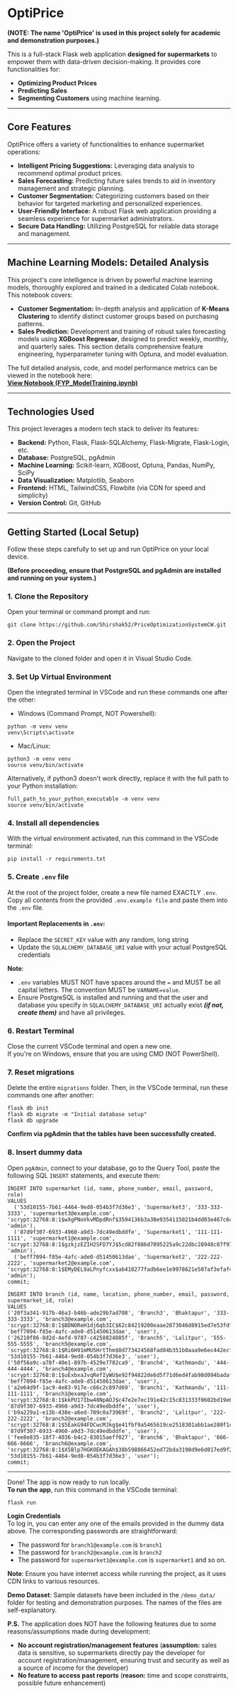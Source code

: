 # **OptiPrice**  
**(NOTE: The name 'OptiPrice' is used in this project solely for academic and demonstration purposes.)**

This is a full-stack Flask web application **designed for supermarkets** to empower them with data-driven decision-making. It provides core functionalities for:
* **Optimizing Product Prices**
* **Predicting Sales**
* **Segmenting Customers** using machine learning.

---

## **Core Features**

OptiPrice offers a variety of functionalities to enhance supermarket operations:

* **Intelligent Pricing Suggestions:** Leveraging data analysis to recommend optimal product prices.
* **Sales Forecasting:** Predicting future sales trends to aid in inventory management and strategic planning.
* **Customer Segmentation:** Categorizing customers based on their behavior for targeted marketing and personalized experiences.
* **User-Friendly Interface:** A robust Flask web application providing a seamless experience for supermarket administrators.
* **Secure Data Handling:** Utilizing PostgreSQL for reliable data storage and management.

---

## **Machine Learning Models: Detailed Analysis**

This project's core intelligence is driven by powerful machine learning models, thoroughly explored and trained in a dedicated Colab notebook. This notebook covers:

* **Customer Segmentation:** In-depth analysis and application of **K-Means Clustering** to identify distinct customer groups based on purchasing patterns.
* **Sales Prediction:** Development and training of robust sales forecasting models using **XGBoost Regressor**, designed to predict weekly, monthly, and quarterly sales. This section details comprehensive feature engineering, hyperparameter tuning with Optuna, and model evaluation.

The full detailed analysis, code, and model performance metrics can be viewed in the notebook here:  
[**View Notebook (FYP_ModelTraining.ipynb)**](FYP_ModelTraining.ipynb)

---

## **Technologies Used**

This project leverages a modern tech stack to deliver its features:

* **Backend:** Python, Flask, Flask-SQLAlchemy, Flask-Migrate, Flask-Login, etc.
* **Database:** PostgreSQL, pgAdmin
* **Machine Learning:** Scikit-learn, XGBoost, Optuna, Pandas, NumPy, SciPy
* **Data Visualization:** Matplotlib, Seaborn
* **Frontend:** HTML, TailwindCSS, Flowbite (via CDN for speed and simplicity)
* **Version Control:** Git, GitHub

---

## **Getting Started (Local Setup)**

Follow these steps carefully to set up and run OptiPrice on your local device.

**(Before proceeding, ensure that PostgreSQL and pgAdmin are installed and running on your system.)**

### 1. **Clone the Repository**
Open your terminal or command prompt and run:
```
git clone https://github.com/Shirshak52/PriceOptimizationSystemCW.git
```




### 2. **Open the Project**  
Navigate to the cloned folder and open it in Visual Studio Code.


### 3. **Set Up Virtual Environment**  
Open the integrated terminal in VSCode and run these commands one after the other:

* Windows (Command Prompt, NOT Powershell):  
```
python -m venv venv 
venv\Scripts\activate
```  

* Mac/Linux:  
```
python3 -m venv venv
source venv/bin/activate
```

Alternatively, if python3 doesn't work directly, replace it with the full path to your Python installation:
```
full_path_to_your_python_executable -m venv venv
source venv/bin/activate
```


### 4. **Install all dependencies**  
With the virtual environment activated, run this command in the VSCode terminal:  
```
pip install -r requirements.txt
```


### 5. **Create `.env` file**  
At the root of the project folder, create a new file named EXACTLY `.env`.  
Copy all contents from the provided `.env.example file` and paste them into the `.env` file.

#### **Important Replacements in `.env`:**  
- Replace the `SECRET_KEY` value with any random, long string  
- Update the `SQLALCHEMY_DATABASE_URI` value with your actual PostgreSQL credentials

**Note**:
* `.env` variables MUST NOT have spaces around the `=` and MUST be all capital letters. The convention MUST be `VARNAME=value`.
* Ensure PostgreSQL is installed and running and that the user and database you specify in `SQLALCHEMY_DATABASE_URI` actually exist ***(if not, create them)*** and have all privileges.


### 6. **Restart Terminal**  
Close the current VSCode terminal and open a new one.  
If you're on Windows, ensure that you are using CMD (NOT PowerShell).


### 7. **Reset migrations**  
Delete the entire `migrations` folder. Then, in the VSCode terminal, run these commands one after another:  
```
flask db init
flask db migrate -m "Initial database setup"
flask db upgrade
```

**Confirm via pgAdmin that the tables have been successfully created.**


### 8. **Insert dummy data**  
Open `pgAdmin`, connect to your database, go to the Query Tool, paste the following SQL `INSERT` statements, and execute them:  

```
INSERT INTO supermarket (id, name, phone_number, email, password, role)
VALUES 
  ('53d10155-7b61-4464-9ed8-054b3f7d36e3', 'Supermarket3', '333-333-3333', 'supermarket3@example.com', 'scrypt:32768:8:1$wXgPNoVkvMDpdRnf$3594136b3a30e9354115021b4dd03e467c6c4a4d00d7fd8ef86353787badd87ede1802b6c15248dd10109708442322fd08971c92108ed2a580923bbd679dfd68', 'admin'),
  ('87d9f307-6933-4960-a9d3-7dc49edbddfe', 'Supermarket1', '111-111-1111', 'supermarket1@example.com', 'scrypt:32768:8:1$gzkjzEZIH2SFD7YJ$5cd82f886d7095225a9c22dbc28948c07f97f8a53456ee4b4b4bc4cd69adab9e6adf8c7f4baa81f0f8ac883fef1ce80bb71455467cf366a6445ee032085690b1', 'admin'),
  ('beff7094-f85e-4afc-ade0-d51450613dae', 'Supermarket2', '222-222-2222', 'supermarket2@example.com', 'scrypt:32768:8:1$EMyDEL9aLPnyfcxx$ab418277fadb6ee1e9978621e507af3efaf46806f6d6b85ea688a62eefa2ecfd0c730eeda6025aaa8e11cd58a3fd1ca4a478ac05d3c04d5e1efb98b4d0f9d7c1', 'admin');
commit;

INSERT INTO branch (id, name, location, phone_number, email, password, supermarket_id, role) 
VALUES
('20f3a341-917b-46a3-b46b-ade29b7ad708', 'Branch3', 'Bhaktapur', '333-333-3333', 'branch3@example.com', 'scrypt:32768:8:1$BDNOReH1dj6qb3IC$62c84219200eaae2873046d8915ed7e53fdf71e58dd9dad984a1c71b38b01796a2edd56ae31bac81e4fa9f73c4ae824d38ea4a1ddb967ba80772f19e699985ad', 'beff7094-f85e-4afc-ade0-d51450613dae', 'user'),
('26210f86-8d2d-4efd-9787-c4258824885f', 'Branch5', 'Lalitpur', '555-555-5555', 'branch5@example.com', 'scrypt:32768:8:1$Ri6H91mMU5HrtThm$0d773424568fad84b351b0aaa9e6ec442ecf6237df76fefd9446992d3bbc286fa704e6dc8df08f6ba50ff0d5493124e7c31954f5208e3929bb081bfefda7d776', '53d10155-7b61-4464-9ed8-054b3f7d36e3', 'user'),
('50f56a9c-a78f-40e1-897b-4529e7782ca9', 'Branch4', 'Kathmandu', '444-444-4444', 'branch4@example.com', 'scrypt:32768:8:1$uExbxaJvqRefIyWU$e92f94822de6d5f71d6ed4fab98d094badaf63cf4ec959f8e9970b90a46d9ca939f5266fa0b6ffea398d58224059ce2b60a88558d7fff843aee154a96bfba46a', 'beff7094-f85e-4afc-ade0-d51450613dae', 'user'),
('a2e64d9f-1ac9-4e83-917e-c66c2c897d69', 'Branch1', 'Kathmandu', '111-111-1111', 'branch1@example.com', 'scrypt:32768:8:1$kkPU17Ibw48NpAOJ$c47e2e7ec191e42c15c831333f0602bd19e6441b1a891131a4db764ad7ba370d961841f7c3ce9bada90ab8dd0ee5c8ce47f3441d29f71ee951fec14e0165509d', '87d9f307-6933-4960-a9d3-7dc49edbddfe', 'user'),
('b9a229a1-e13b-438e-a6ed-709c0a73969f', 'Branch2', 'Lalitpur', '222-222-2222', 'branch2@example.com', 'scrypt:32768:8:1$5EakG94FDCwcMJkg$e41fbf9a5465619ce2518301abb1ae280f1c430e38d1d02f4a1017e38492b4b68abd62e8c191ca60c54e956aade3e78f9e779d658fec49ce365dbeb35501a581', '87d9f307-6933-4960-a9d3-7dc49edbddfe', 'user'),
('fee8e835-18f7-4036-b4c2-83015aeff027', 'Branch6', 'Bhaktapur', '666-666-6666', 'branch6@example.com', 'scrypt:32768:8:1$X5Blp7HGKOEKAGAh$38b598866452ed72bda3198d9e6d017ed9f2efc5e162d51ca7e538fd59f409dbb3e4f923239ce0a9e949d5a1c0bdb7f2bc9b81d1b80efc49db2f4180bbcb04b5', '53d10155-7b61-4464-9ed8-054b3f7d36e3', 'user');
commit;
```

----------------------------------------

Done! The app is now ready to run locally.  
**To run the app**, run this command in the VSCode terminal:  
```
flask run
```


**Login Credentials**  
To log in, you can enter any one of the emails provided in the dummy data above. The corresponding passwords are straightforward:  
* The password for `branch1@example.com` is `branch1`  
* The password for `branch2@example.com` is `branch2`
* The password for `supermarket1@example.com` is `supermarket1`
and so on.

**Note**: Ensure you have internet access while running the project, as it uses CDN links to various resources.

**Demo Dataset**: Sample datasets have been included in the `/demo_data/` folder for testing and demonstration purposes. The names of the files are self-explanatory.

**P.S.** The application does NOT have the following features due to some reasons/assumptions made during development:
- **No account registration/management features** (**assumption:** sales data is sensitive, so supermarkets directly pay the developer for account registration/management, ensuring trust and security as well as a source of income for the developer)
- **No feature to access past reports** (**reason:** time and scope constraints, possible future enhancement)

